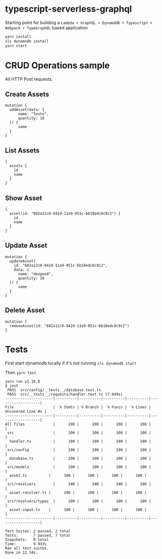 # typescript-serverless-graphql
Starting point for building a `Lambda + GraphQL + DynamoDB + Typescript + Webpack + TypeGraphQL` based application

```bash
yarn install
sls dynamodb install
yarn start
```

# CRUD Operations sample
All HTTP Post requests.

## Create Assets
```
mutation {
  addAsset(data: {
      name: "Teste",
      quantity: 10
  }) {
      name
  }
}
```

## List Assets
```
{
  assets {
    id
    name
  }
}
```

## Show Asset
```
{
  asset(id: "602a12c0-942d-11e9-951c-bb18edc8c9c2") {
    id
    name
  }
}
```

## Update Asset
```
mutation {
  updateAsset(
    id: "602a12c0-942d-11e9-951c-bb18edc8c9c2",
    data: {
      name: "deugood",
      quantity: 10
  }) {
      name
  }
}
```

## Delete Asset
```
mutation {
  removeAsset(id: "602a12c0-942d-11e9-951c-bb18edc8c9c2")
}
```

# Tests

First start dynamodb locally if it's not running
`sls dynamodb start`

Then
`yarn test`

```
yarn run v1.16.0
$ jest
 PASS  src/config/__tests__/database.test.ts
 PASS  src/__tests__/requests/handler.test.ts (7.849s)
----------------------|----------|----------|----------|----------|-------------------|
File                  |  % Stmts | % Branch |  % Funcs |  % Lines | Uncovered Line #s |
----------------------|----------|----------|----------|----------|-------------------|
All files             |      100 |      100 |      100 |      100 |                   |
 src                  |      100 |      100 |      100 |      100 |                   |
  handler.ts          |      100 |      100 |      100 |      100 |                   |
 src/config           |      100 |      100 |      100 |      100 |                   |
  database.ts         |      100 |      100 |      100 |      100 |                   |
 src/models           |      100 |      100 |      100 |      100 |                   |
  asset.ts          |      100 |      100 |      100 |      100 |                   |
 src/resolvers        |      100 |      100 |      100 |      100 |                   |
  asset-resolver.ts |      100 |      100 |      100 |      100 |                   |
 src/resolvers/types  |      100 |      100 |      100 |      100 |                   |
  asset-input.ts    |      100 |      100 |      100 |      100 |                   |
----------------------|----------|----------|----------|----------|-------------------|

Test Suites: 2 passed, 2 total
Tests:       7 passed, 7 total
Snapshots:   0 total
Time:        9.933s
Ran all test suites.
Done in 12.34s.
```
